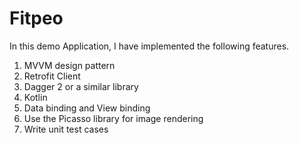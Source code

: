 # Fitpeo
In this demo Application, I have implemented the following features. 
1. MVVM design pattern
2. Retrofit Client
3. Dagger 2 or a similar library
4. Kotlin
5. Data binding and View binding
6. Use the Picasso library for image rendering
7. Write unit test cases

